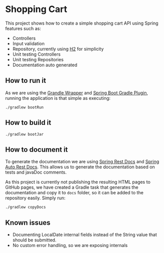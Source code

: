 # Shopping Cart

This project shows how to create a simple shopping cart API using Spring features such as:
* Controllers
* Input validation
* Repository, currently using [H2](http://www.h2database.com/html/main.html) for simplicity
* Unit testing Controllers
* Unit testing Repositories
* Documentation auto generated

## How to run it
As we are using the [Grandle Wrapper](https://docs.gradle.org/current/userguide/gradle_wrapper.html) and [Spring Boot Gradle Plugin](https://docs.spring.io/spring-boot/docs/2.1.1.RELEASE/gradle-plugin/reference/html/), running the application is that simple as executing:
```$bash
./gradlew bootRun
```

## How to build it

```$bash
./gradlew bootJar
```

## How to document it
To generate the documentation we are using [Spring Rest Docs](https://docs.spring.io/spring-restdocs/docs/2.0.2.RELEASE/reference/html5/) and [Spring Auto Rest Docs](https://scacap.github.io/spring-auto-restdocs/).
This allows us to generate the documentation based on tests and javaDoc comments.

As this project is currently not publishing the resulting HTML pages to GitHub pages, we have created a Gradle task that generates the documentation and copy it to `docs` folder, so it can be added to the repository easily.
Simply run:
```$bash
./gradlew copyDocs
```

## Known issues
* Documenting LocalDate internal fields instead of the String value that should be submitted.
* No custom error handling, so we are exposing internals